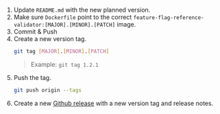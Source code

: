 1. Update `README.md` with the new planned version.
2. Make sure `Dockerfile` point to the correct `feature-flag-reference-validator:[MAJOR].[MINOR].[PATCH]` image.
3. Commit & Push
4. Create a new version tag.
    ```bash
    git tag [MAJOR].[MINOR].[PATCH]
    ```
    > Example: `git tag 1.2.1`
5. Push the tag.
    ```bash
    git push origin --tags
    ```
6. Create a new [Github release](https://github.com/configcat/github-action-feature-flag-cleanup/releases) with a new version tag and release notes.